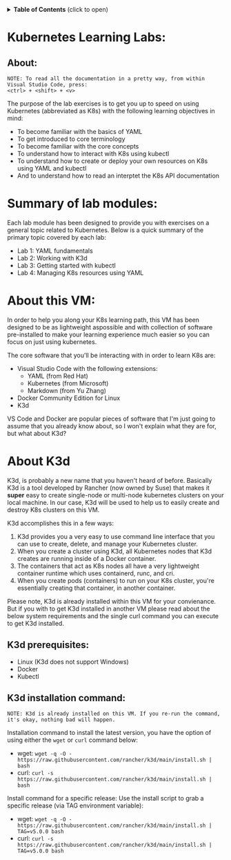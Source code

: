<details>
<summary><b>Table of Contents</b> (click to open)</summary>
<!-- MarkdownTOC -->

- [Kubernetes Learning Labs:](#kubernetes-learning-labs)
  - [About:](#about)
- [Summary of lab modules:](#summary-of-lab-modules)
- [About this VM:](#about-this-vm)
- [About K3d](#about-k3d)
  - [K3d prerequisites:](#k3d-prerequisites)
  - [K3d installation command:](#k3d-installation-command)

<!-- /MarkdownTOC -->
</details>

# Kubernetes Learning Labs:

About:
---
    NOTE: To read all the documentation in a pretty way, from within Visual Studio Code, press: 
    <ctrl> + <shift> + <v>

The purpose of the lab exercises is to get you up to speed on using Kubernetes (abbreviated as K8s) with the following learning objectives in mind:
- To become familiar with the basics of YAML
- To get introduced to core terminology
- To become familiar with the core concepts
- To understand how to interact with K8s using kubectl
- To understand how to create or deploy your own resources on K8s using YAML and kubectl
- And to understand how to read an interptet the K8s API documentation

# Summary of lab modules:
Each lab module has been designed to provide you with exercises on a general topic related to Kubernetes. Below is a quick summary of the primary topic covered by each lab:
  - Lab 1: YAML fundamentals
  - Lab 2: Working with K3d
  - Lab 3: Getting started with kubectl
  - Lab 4: Managing K8s resources using YAML

# About this VM:
In order to help you along your K8s learning path, this VM has been designed to be as lightweight aspossible and with collection of software pre-installed to make your learning experience much easier so you can focus on just using kubernetes.

The core software that you'll be interacting with in order to learn K8s are:
- Visual Studio Code with the following extensions:
  - YAML (from Red Hat)
  - Kubernetes (from Microsoft)
  - Markdown (from Yu Zhang)
- Docker Community Edition for Linux
- K3d

VS Code and Docker are popular pieces of software that I'm just going to assume that you already know about, so I won't explain what they are for, but what about K3d?

# About K3d
K3d, is probably a new name that you haven't heard of before. Basically K3d is a tool developed by Rancher (now owned by Suse) that makes it **super** easy to create single-node or multi-node kubernetes clusters on your local machine. In our case, K3d will be used to help us to easily create and destroy K8s clusters on this VM.

K3d accomplishes this in a few ways:
  1. K3d provides you a very easy to use command line interface that you can use to create, delete, and manage your Kubernetes cluster.
  2. When you create a cluster using K3d, all Kubernetes nodes that K3d creates are running inside of a Docker container.
  3. The containers that act as K8s nodes all have a very lightweight container runtime which uses containerd, runc, and cri.
  4. When you create pods (containers) to run on your K8s cluster, you're essentially creating that container, in another container.

Please note, K3d is already installed within this VM for your convienance. But if you with to get K3d installed in another VM please read about the below system requirements and the single curl command you can execute to get K3d installed.
## K3d prerequisites:
  - Linux (K3d does not support Windows)
  - Docker
  - Kubectl
## K3d installation command:
    NOTE: K3d is already installed on this VM. If you re-run the command, it's okay, nothing bad will happen.
Installation command to install the latest version, you have the option of using either the `wget` or `curl` command below:
  - wget: `wget -q -O - https://raw.githubusercontent.com/rancher/k3d/main/install.sh | bash`
  - curl: `curl -s https://raw.githubusercontent.com/rancher/k3d/main/install.sh | bash`

Install command for a specific release:
Use the install script to grab a specific release (via TAG environment variable):

  - wget: `wget -q -O - https://raw.githubusercontent.com/rancher/k3d/main/install.sh | TAG=v5.0.0 bash`
  - curl: `curl -s https://raw.githubusercontent.com/rancher/k3d/main/install.sh | TAG=v5.0.0 bash`